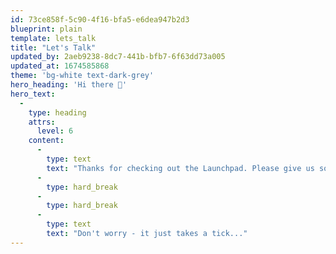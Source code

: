 ```yaml
---
id: 73ce858f-5c90-4f16-bfa5-e6dea947b2d3
blueprint: plain
template: lets_talk
title: "Let's Talk"
updated_by: 2aeb9238-8dc7-441b-bfb7-6f63dd73a005
updated_at: 1674585868
theme: 'bg-white text-dark-grey'
hero_heading: 'Hi there 👋'
hero_text:
  -
    type: heading
    attrs:
      level: 6
    content:
      -
        type: text
        text: "Thanks for checking out the Launchpad. Please give us some brief details about your project and we'll take care of the rest."
      -
        type: hard_break
      -
        type: hard_break
      -
        type: text
        text: "Don't worry - it just takes a tick..."
---
```

